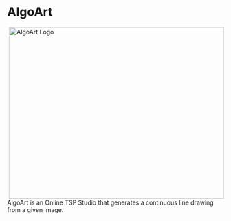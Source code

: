 # AlgoArt

<img src="https://github.com/charliexu07/AlgoArt/blob/main/images/Logo.jpg" align="right"
     alt="AlgoArt Logo" width="500" height="400">
     
AlgoArt is an Online TSP Studio that generates a continuous line drawing from a given image.


















